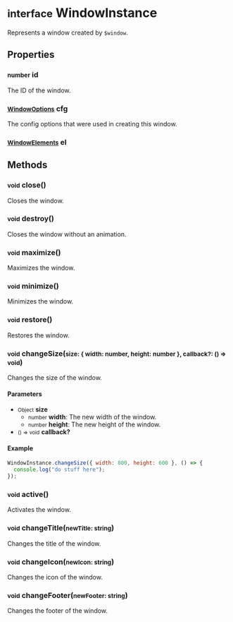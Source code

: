 # <small>interface</small> WindowInstance

Represents a window created by `$window`.

## Properties

### <small>number</small> id
The ID of the window.
### <small>[WindowOptions](api/interfaces/WindowOptions.md)</small> cfg
The config options that were used in creating this window.
### <small>[WindowElements](api/interfaces/WindowElements.md)</small> el

## Methods

### <small>void</small> close()
Closes the window.
### <small>void</small> destroy()
Closes the window without an animation.
### <small>void</small> maximize()
Maximizes the window.
### <small>void</small> minimize()
Minimizes the window.
### <small>void</small> restore()
Restores the window.
### <small>void</small> changeSize(<small>size: { width: number, height: number }, callback?: () => void</small>)
Changes the size of the window.

#### Parameters

- <small>Object</small> **size**
  - <small>number</small> **width**: The new width of the window.
  - <small>number</small> **height**: The new height of the window.
- <small>() => void</small> **callback?**

#### Example

```javascript
WindowInstance.changeSize({ width: 800, height: 600 }, () => {
  console.log("do stuff here");
});
```
### <small>void</small> active()
Activates the window.
### <small>void</small> changeTitle(<small>newTitle: string</small>)
Changes the title of the window.
### <small>void</small> changeIcon(<small>newIcon: string</small>)
Changes the icon of the window.
### <small>void</small> changeFooter(<small>newFooter: string</small>)
Changes the footer of the window.
